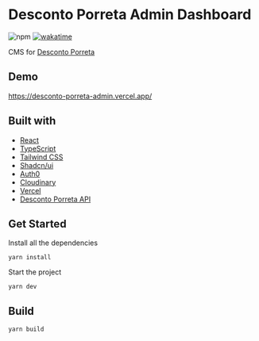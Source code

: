 # Desconto Porreta Admin Dashboard

![npm](https://img.shields.io/npm/v/@marceloglacial/brinca-ui)
[![wakatime](https://wakatime.com/badge/user/cee0e641-3254-41c3-a42e-8f3adfdfbc22/project/018e9cb6-d13a-45ac-93cc-7ff4aaafc25b.svg)](https://wakatime.com/badge/user/cee0e641-3254-41c3-a42e-8f3adfdfbc22/project/018e9cb6-d13a-45ac-93cc-7ff4aaafc25b)

CMS for [Desconto Porreta](https://www.descontoporreta.com.br/)

## Demo

https://desconto-porreta-admin.vercel.app/

## Built with

-   [React](https://reactjs.org/)
-   [TypeScript](https://www.typescriptlang.org/)
-   [Tailwind CSS](https://tailwindcss.com/)
-   [Shadcn/ui](https://ui.shadcn.com/)
-   [Auth0](https://auth0.com/)
-   [Cloudinary](https://cloudinary.com/)
-   [Vercel](https://vercel.com/)
-   [Desconto Porreta API](https://github.com/marceloglacial/desconto-porreta-api)

## Get Started

Install all the dependencies

```shell
yarn install
```

Start the project

```shell
yarn dev
```

## Build

```shell
yarn build
```
